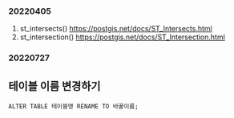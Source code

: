 ### 20220405
1. st_intersects() https://postgis.net/docs/ST_Intersects.html
2. st_intersection() https://postgis.net/docs/ST_Intersection.html

### 20220727
## 테이블 이름 변경하기

 ```ALTER TABLE 테이블명 RENAME TO 바꿀이름;```

